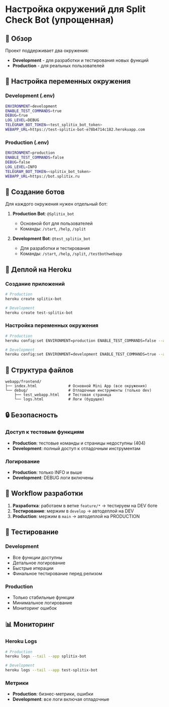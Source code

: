 # Настройка окружений для Split Check Bot (упрощенная)

## 🎯 Обзор

Проект поддерживает два окружения:
- **Development** - для разработки и тестирования новых функций
- **Production** - для реальных пользователей

## 🔧 Настройка переменных окружения

### Development (.env)
```bash
ENVIRONMENT=development
ENABLE_TEST_COMMANDS=true
DEBUG=true
LOG_LEVEL=DEBUG
TELEGRAM_BOT_TOKEN=<test_splitix_bot_token>
WEBAPP_URL=https://test-splitix-bot-e78b4714c182.herokuapp.com
```

### Production (.env)
```bash
ENVIRONMENT=production
ENABLE_TEST_COMMANDS=false
DEBUG=false
LOG_LEVEL=INFO
TELEGRAM_BOT_TOKEN=<splitix_bot_token>
WEBAPP_URL=https://bot.splitix.ru
```

## 🤖 Создание ботов

Для каждого окружения нужен отдельный бот:

1. **Production Bot**: `@Splitix_bot`
   - Основной бот для пользователей
   - Команды: `/start`, `/help`, `/split`

2. **Development Bot**: `@test_splitix_bot`
   - Для разработки и тестирования
   - Команды: `/start`, `/help`, `/split`, `/testbothwebapp`

## 🚀 Деплой на Heroku

### Создание приложений
```bash
# Production
heroku create splitix-bot

# Development
heroku create test-splitix-bot
```

### Настройка переменных окружения
```bash
# Production
heroku config:set ENVIRONMENT=production ENABLE_TEST_COMMANDS=false --app splitix-bot

# Development
heroku config:set ENVIRONMENT=development ENABLE_TEST_COMMANDS=true --app test-splitix-bot
```

## 📁 Структура файлов

```
webapp/frontend/
├── index.html              # Основной Mini App (все окружения)
└── debug/                  # Отладочные инструменты (только dev)
    ├── test_webapp.html    # Тестовая страница
    └── logs.html           # Логи (будущее)
```

## 🔒 Безопасность

### Доступ к тестовым функциям
- **Production**: тестовые команды и страницы недоступны (404)
- **Development**: полный доступ к отладочным инструментам

### Логирование
- **Production**: только INFO и выше
- **Development**: DEBUG логи включены

## 🔄 Workflow разработки

1. **Разработка**: работаем в ветке `feature/*` → тестируем на DEV боте
2. **Тестирование**: мержим в `develop` → автодеплой на DEV
3. **Production**: мержим в `main` → автодеплой на PRODUCTION

## 🧪 Тестирование

### Development
- Все функции доступны
- Детальное логирование
- Быстрые итерации
- Финальное тестирование перед релизом

### Production
- Только стабильные функции
- Минимальное логирование
- Мониторинг ошибок

## 📊 Мониторинг

### Heroku Logs
```bash
# Production
heroku logs --tail --app splitix-bot

# Development
heroku logs --tail --app test-splitix-bot
```

### Метрики
- **Production**: бизнес-метрики, ошибки
- **Development**: все логи включая отладочные 